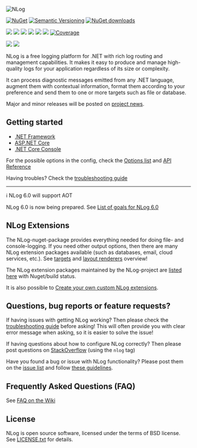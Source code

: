 ![NLog](https://raw.githubusercontent.com/NLog/NLog.github.io/master/images/NLog-logo-only_small.png)

<!--[![Pre-release version](https://img.shields.io/nuget/vpre/NLog.svg)](https://www.nuget.org/packages/NLog)-->
[![NuGet](https://img.shields.io/nuget/v/nlog.svg)](https://www.nuget.org/packages/NLog)
[![Semantic Versioning](https://img.shields.io/badge/semver-2.0.0-3D9FE0.svg)](https://semver.org/)
[![NuGet downloads](https://img.shields.io/nuget/dt/NLog.svg)](https://www.nuget.org/packages/NLog)
<!--[![StackOverflow](https://img.shields.io/stackexchange/stackoverflow/t/nlog.svg?maxAge=2592000&label=stackoverflow)](https://stackoverflow.com/questions/tagged/nlog) -->


[![](https://sonarcloud.io/api/project_badges/measure?project=nlog2&metric=ncloc&branch=dev)](https://sonarcloud.io/dashboard/?id=nlog2&branch=dev) 
[![](https://sonarcloud.io/api/project_badges/measure?project=nlog2&metric=bugs&branch=dev)](https://sonarcloud.io/dashboard/?id=nlog2&branch=dev) 
[![](https://sonarcloud.io/api/project_badges/measure?project=nlog2&metric=vulnerabilities&branch=dev)](https://sonarcloud.io/dashboard/?id=nlog2&branch=dev) 
[![](https://sonarcloud.io/api/project_badges/measure?project=nlog2&metric=code_smells&branch=dev)](https://sonarcloud.io/project/issues?id=nlog2&resolved=false&types=CODE_SMELL&branch=dev) 
[![](https://sonarcloud.io/api/project_badges/measure?project=nlog2&metric=duplicated_lines_density&branch=dev)](https://sonarcloud.io/component_measures/domain/Duplications?id=nlog2&branch=dev) 
[![](https://sonarcloud.io/api/project_badges/measure?project=nlog2&metric=sqale_debt_ratio&branch=dev)](https://sonarcloud.io/dashboard/?id=nlog2&branch=dev) 
[![Coverage](https://sonarcloud.io/api/project_badges/measure?project=nlog2&metric=coverage&branch=dev)](https://sonarcloud.io/dashboard?id=nlog2&branch=dev)


[![](https://img.shields.io/badge/Docs-GitHub%20wiki-brightgreen)](https://github.com/NLog/NLog/wiki)
[![](https://img.shields.io/badge/Troubleshoot-Guide-orange)](https://github.com/nlog/nlog/wiki/Logging-troubleshooting)


NLog is a free logging platform for .NET with rich log routing and management
capabilities. It makes it easy to produce and manage high-quality logs for
your application regardless of its size or complexity.

It can process diagnostic messages emitted from any .NET language, augment
them with contextual information, format them according to your preference
and send them to one or more targets such as file or database.

Major and minor releases will be posted on [project news](https://nlog-project.org/archives/). 

Getting started
---

  * [.NET Framework](https://github.com/NLog/NLog/wiki/Tutorial)
  * [ASP.NET Core](https://github.com/NLog/NLog/wiki/Getting-started-with-ASP.NET-Core-6)
  * [.NET Core Console](https://github.com/NLog/NLog/wiki/Getting-started-with-.NET-Core-2---Console-application)

For the possible options in the config, check the [Options list](https://nlog-project.org/config/) and [API Reference](https://nlog-project.org/documentation/)

Having troubles? Check the [troubleshooting guide](https://github.com/NLog/NLog/wiki/Logging-troubleshooting)

-----


 ℹ️ NLog 6.0 will support AOT

NLog 6.0 is now being prepared. See [List of goals for NLog 6.0](https://nlog-project.org/2024/10/01/nlog-6-0-goals.html)


NLog Extensions
---
The NLog-nuget-package provides everything needed for doing file- and console-logging. If you need other output options, then there are many NLog extension packages available (such as databases, email, cloud services, etc.).
See [targets](https://nlog-project.org/config/?tab=targets) and [layout renderers](https://nlog-project.org/config/?tab=layout-renderers) overview!

The NLog extension packages maintained by the NLog-project are [listed here](https://github.com/NLog/NLog/blob/dev/packages-and-status.md) with Nuget/build status.

It is also possible to [Create your own custom NLog extensions](https://github.com/NLog/NLog/wiki/Extending-NLog).


Questions, bug reports or feature requests?
---
If having issues with getting NLog working? Then please check the [troubleshooting guide](https://github.com/NLog/NLog/wiki/Logging-troubleshooting) before asking! This will often provide you with clear error message when asking, so it is easier to solve the issue!

If having questions about how to configure NLog correctly? Then please post questions on [StackOverflow](https://stackoverflow.com/questions/tagged/nlog) (using the `nlog` tag)

Have you found a bug or issue with NLog functionality? Please post them on the [issue list](https://github.com/NLog/NLog/issues) and follow [these guidelines](/CONTRIBUTING.md).


Frequently Asked Questions (FAQ)
---
See [FAQ on the Wiki](https://github.com/NLog/NLog/wiki/faq)


License
---
NLog is open source software, licensed under the terms of BSD license.
See [LICENSE.txt](LICENSE.txt) for details.
